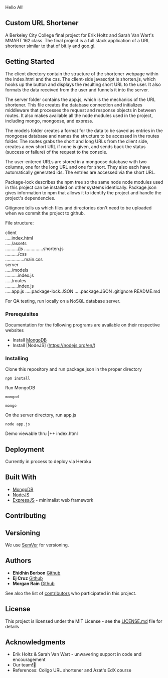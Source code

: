 Hello All!

## Custom URL Shortener

A Berkeley City College final project for Erik Holtz and Sarah Van Wart's MMART 162 class.
The final project is a full stack application of a URL shortener similar to that of bit.ly and goo.gl.

## Getting Started

The client directory contain the structure of the shortener webpage within the index.html and the css. The client-side javascript is shorten.js, which hooks up the button and displays the resulting short URL to the user. It also formats the data received from the user and funnels it into the server.

The server folder contains the app.js, which is the mechanics of the URL shortener. This file creates the database connection and initializes middleware that processes the request and response objects in between routes. It also makes available all the node modules used in the project, including mongo, mongoose, and express.

The models folder creates a format for the data to be saved as entries in the mongoose database and names the structure to be accessed in the routes folder. The routes grabs the short and long URLs from the client side, creates a new short URL if none is given, and sends back the status (success or failure) of the request to the console.

The user-entered URLs are stored in a mongoose database with two columns, one for the long URL and one for short. They also each have automatically generated ids. The entries are accessed via the short URL.

Package-lock describes the npm tree so the same node node modules used in this project can be installed on other systems identically.
Package.json gives information to npm that allows it to identify the project and handle the project's dependencies.

Gitignore tells us which files and directories don't need to be uploaded when we commit the project to github.

File structure:

client                                                                                  
.....index.html                                                                        
...../assets                                                                                             
........../js
...............shorten.js                                                                                                             
........../css   
...............main.css                                                                                                              
server    
...../models                                                                                           
..........index.js                                                                                         
...../routes                                                                                           
..........index.js                                                                             
.....app.js
.....package-lock.JSON
.....package.JSON
.gitignore
README.md


For QA testing, run locally on a NoSQL database server.

### Prerequisites

Documentation for the following programs are available on their respective websites
* Install [MongoDB](https://www.mongodb.com/)
* Install [NodeJS] (https://nodejs.org/en/)


### Installing

Clone this repository and run package.json in the proper directory

```
npm install
```
Run MongoDB
```
mongod
```
```
mongo
```
On the server directory, run app.js
```
node app.js
```

Demo viewable thru
|++ index.html

## Deployment

Currently in process to deploy via Heroku

## Built With

* [MongoDB](https://www.mongodb.com/)
* [NodeJS](https://nodejs.org/en/)  
* [ExpressJS](http://expressjs.com/) - minimalist web framework  

## Contributing

## Versioning

We use [SemVer](http://semver.org/) for versioning.

## Authors

* **Ehidhin Borbon** [Github](https://github.com/eabg)
* **Ej Cruz** [Github](https://github.com/love-and-logic)
* **Morgan Rain** [Github](https://github.com/rainbyrd)

See also the list of [contributors](https://github.com/Love-and-logic/urlshorty/graphs/contributors) who participated in this project.

## License

This project is licensed under the MIT License - see the [LICENSE.md](LICENSE.md) file for details

## Acknowledgments

* Erik Holtz & Sarah Van Wart - unwavering support in code and encouragement
* Our team!🖖
* References: Coligo URL shortener and Azat's EdX course
